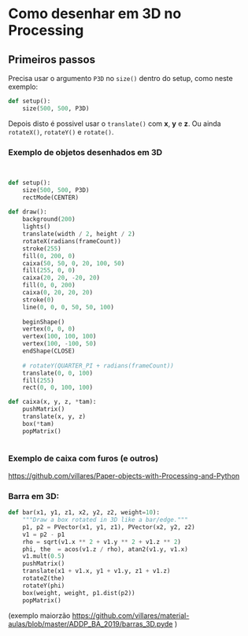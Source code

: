 # Como desenhar em 3D no Processing

## Primeiros passos

Precisa usar o argumento `P3D` no `size()` dentro do setup, como neste exemplo:

```python
def setup():
    size(500, 500, P3D)
```

Depois disto é possivel usar o `translate()` com **x**, **y** e **z**.
Ou ainda `rotateX()`, `rotateY()` e `rotate()`.

### Exemplo de objetos desenhados em 3D

```python

    
def setup():
    size(500, 500, P3D)
    rectMode(CENTER)
    
def draw():
    background(200)
    lights()
    translate(width / 2, height / 2)
    rotateX(radians(frameCount))
    stroke(255)
    fill(0, 200, 0)
    caixa(50, 50, 0, 20, 100, 50)
    fill(255, 0, 0)
    caixa(20, 20, -20, 20)
    fill(0, 0, 200)
    caixa(0, 20, 20, 20)
    stroke(0)
    line(0, 0, 0, 50, 50, 100)
    
    beginShape()
    vertex(0, 0, 0)
    vertex(100, 100, 100)
    vertex(100, -100, 50)
    endShape(CLOSE)
    
    # rotateY(QUARTER_PI + radians(frameCount))    
    translate(0, 0, 100)
    fill(255)
    rect(0, 0, 100, 100)    

def caixa(x, y, z, *tam):
    pushMatrix()
    translate(x, y, z)
    box(*tam)
    popMatrix()       
                                    
```

### Exemplo de caixa com furos (e outros)

https://github.com/villares/Paper-objects-with-Processing-and-Python

### Barra em 3D:

```python
def bar(x1, y1, z1, x2, y2, z2, weight=10):
    """Draw a box rotated in 3D like a bar/edge."""
    p1, p2 = PVector(x1, y1, z1), PVector(x2, y2, z2)
    v1 = p2 - p1
    rho = sqrt(v1.x ** 2 + v1.y ** 2 + v1.z ** 2)
    phi, the  = acos(v1.z / rho), atan2(v1.y, v1.x)
    v1.mult(0.5)
    pushMatrix()
    translate(x1 + v1.x, y1 + v1.y, z1 + v1.z)
    rotateZ(the)
    rotateY(phi)
    box(weight, weight, p1.dist(p2))
    popMatrix()
```
 (exemplo maiorzão https://github.com/villares/material-aulas/blob/master/ADDP_BA_2019/barras_3D.pyde )
